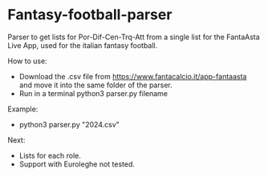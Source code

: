 # Fantasy-football-parser
Parser to get lists for Por-Dif-Cen-Trq-Att from a single list for the FantaAsta Live App, used for the italian fantasy football.

How to use:
- Download the .csv file from https://www.fantacalcio.it/app-fantaasta and move it into the same folder of the parser.
- Run in a terminal python3 parser.py filename

Example:
 - python3 parser.py "2024.csv"

Next:
 - Lists for each role.
 - Support with Euroleghe not tested.

